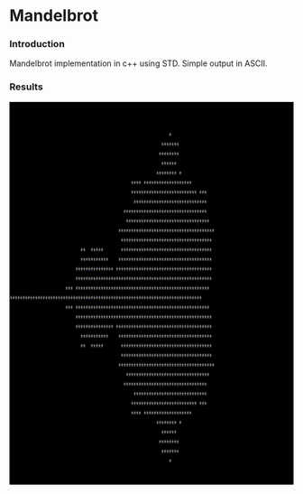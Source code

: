 # Mandelbrot

### Introduction

Mandelbrot implementation in c++ using STD.
Simple output in ASCII.

### Results

<p align="center">
  <img width="900" height="678" src="https://github.com/opengs/mandelbrot/blob/master/Mandelbrot.png">
</p>